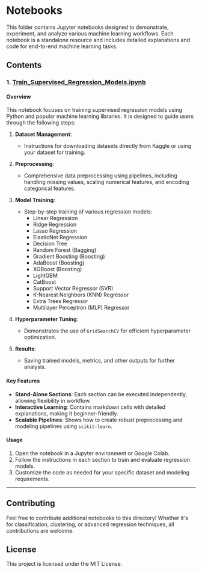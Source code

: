 # Notebooks

This folder contains Jupyter notebooks designed to demonstrate, experiment, and analyze various machine learning workflows. Each notebook is a standalone resource and includes detailed explanations and code for end-to-end machine learning tasks.

## Contents

### 1. [Train_Supervised_Regression_Models.ipynb](Train_Supervised_Regression_Models.ipynb)

#### Overview
This notebook focuses on training supervised regression models using Python and popular machine learning libraries. It is designed to guide users through the following steps:

1. **Dataset Management**:
   - Instructions for downloading datasets directly from Kaggle or using your dataset for training.

2. **Preprocessing**:
   - Comprehensive data preprocessing using pipelines, including handling missing values, scaling numerical features, and encoding categorical features.

3. **Model Training**:
   - Step-by-step training of various regression models:
     - Linear Regression
     - Ridge Regression
     - Lasso Regression
     - ElasticNet Regression
     - Decision Tree
     - Random Forest (Bagging)
     - Gradient Boosting (Boosting)
     - AdaBoost (Boosting)
     - XGBoost (Boosting)
     - LightGBM
     - CatBoost
     - Support Vector Regressor (SVR)
     - K-Nearest Neighbors (KNN) Regressor
     - Extra Trees Regressor
     - Multilayer Perceptron (MLP) Regressor

4. **Hyperparameter Tuning**:
   - Demonstrates the use of `GridSearchCV` for efficient hyperparameter optimization.

5. **Results**:
   - Saving trained models, metrics, and other outputs for further analysis.

#### Key Features
- **Stand-Alone Sections**: 
  Each section can be executed independently, allowing flexibility in workflow.
- **Interactive Learning**: 
  Contains markdown cells with detailed explanations, making it beginner-friendly.
- **Scalable Pipelines**:
  Shows how to create robust preprocessing and modeling pipelines using `scikit-learn`.

#### Usage
1. Open the notebook in a Jupyter environment or Google Colab.
2. Follow the instructions in each section to train and evaluate regression models.
3. Customize the code as needed for your specific dataset and modeling requirements.

---

## Contributing
Feel free to contribute additional notebooks to this directory! Whether it's for classification, clustering, or advanced regression techniques, all contributions are welcome.

## License
This project is licensed under the MIT License.

